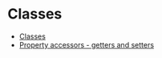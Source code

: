 # Classes
* [Classes](https://javascript.info/class)
* [Property accessors - getters and setters](https://javascript.info/property-accessors)